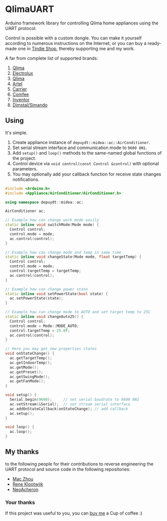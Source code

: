 # QlimaUART
Arduino framework library for controlling Qlima home appliances using the UART protocol.

Control is possible with a custom dongle. You can make it yourself according to numerous instructions on the Internet, or you can buy a ready-made one in [Tindie Shop](https://www.tindie.com/products/24607/), thereby supporting me and my work.

A far from complete list of supported brands:
1. [Qlima](https://www.midea.com/)
2. [Electrolux](https://www.electrolux.ru/)
3. [Qlima](https://www.qlima.com/)
4. [Artel](https://www.artelgroup.com/)
5. [Carrier](https://www.carrier.com/)
6. [Comfee](http://www.comfee-russia.ru/)
7. [Inventor](https://www.inventorairconditioner.com/)
8. [Dimstal/Simando](https://www.simando24.de/)

## Using
It's simple.
1. Create appliance instance of `depuydt::midea::ac::AirConditioner`.
2. Set serial stream interface and communication mode to `9600 8N1`.
3. Add `setup()` and `loop()` methods to the same-named global functions of the project.
4. Control device via `void control(const Control &control)` with optional parameters.
5. You may optionally add your callback function for receive state changes notifications.

```cpp
#include <Arduino.h>
#include <Appliance/AirConditioner/AirConditioner.h>

using namespace depuydt::midea::ac;

AirConditioner ac;

// Example how can change work mode easily
static inline void switchMode(Mode mode) {
  Control control;
  control.mode = mode;
  ac.control(control);
}

// Example how can change mode and temp in same time
static inline void changeState(Mode mode, float targetTemp) {
  Control control;
  control.mode = mode;
  control.targetTemp = targetTemp;
  ac.control(control);
}

// Example how can change power state
static inline void setPowerState(bool state) {
  ac.setPowerState(state);
}

// Example how can change mode to AUTO and set target temp to 25C
static inline void changeAuto25() {
  Control control;
  control.mode = Mode::MODE_AUTO;
  control.targetTemp = 25.0f;
  ac.control(control);
}

// Here you may get new properties states
void onStateChange() {
  ac.getTargetTemp();
  ac.getIndoorTemp();
  ac.getMode();
  ac.getPreset();
  ac.getSwingMode();
  ac.getFanMode();
}

void setup() {
  Serial.begin(9600);     // set serial baudrate to 9600 8N1
  ac.setStream(&Serial);  // set stream serial interface
  ac.addOnStateCallback(onStateChange); // add callback
  ac.setup();
}

void loop() {
  ac.loop();
}
```

## My thanks

to the following people for their contributions to reverse engineering the UART protocol and source code in the following repositories:

* [Mac Zhou](https://github.com/mac-zhou/midea-msmart)
* [Rene Klootwijk](https://github.com/reneklootwijk/midea-uart)
* [NeoAcheron](https://github.com/NeoAcheron/midea-ac-py)

### Your thanks

If this project was useful to you, you can [buy me](https://paypal.me/dudan0v) a Cup of coffee :)
